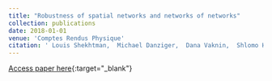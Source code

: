 ```yaml
---
title: "Robustness of spatial networks and networks of networks"
collection: publications
date: 2018-01-01
venue: 'Comptes Rendus Physique'
citation: ' Louis Shekhtman,  Michael Danziger,  Dana Vaknin,  Shlomo Havlin, &quot;Robustness of spatial networks and networks of networks.&quot; Comptes Rendus Physique, 2018.'
---
```

[Access paper here](https://www.sciencedirect.com/science/article/pii/S1631070518300628){:target="_blank"}
